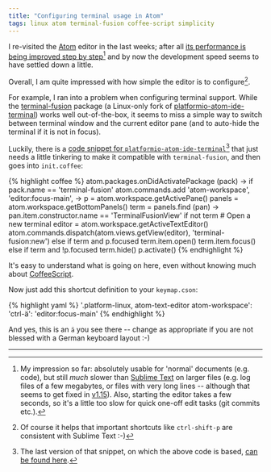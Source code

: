 ```yaml
---
title: "Configuring terminal usage in Atom"
tags: linux atom terminal-fusion coffee-script simplicity
---
```


I re-visited the [Atom](https://atom.io) editor in the last weeks; after all [its performance is being improved step by step](https://github.com/atom/atom/releases/tag/v1.14.0)[^1] and by now the development speed seems to have settled down a little.

Overall, I am quite impressed with how simple the editor is to configure[^2].

For example, I ran into a problem when configuring terminal support. While the [terminal-fusion](https://atom.io/packages/terminal-fusion) package (a Linux-only fork of  [platformio-atom-ide-terminal](https://github.com/platformio/platformio-atom-ide-terminal)) works well out-of-the-box, it seems to miss a simple way to switch between terminal window and the current editor pane (and to auto-hide the terminal if it is not in focus).

Luckily, there is a [code snippet for `platformio-atom-ide-terminal`](https://github.com/platformio/platformio-atom-ide-terminal/issues/62#issuecomment-252450925)[^3] that just needs a little tinkering to make it compatible with `terminal-fusion`, and then goes into `init.coffee`:

{% highlight coffee %}
atom.packages.onDidActivatePackage (pack) ->
  if pack.name == 'terminal-fusion'
    atom.commands.add 'atom-workspace',
      'editor:focus-main', ->
        p = atom.workspace.getActivePane()
        panels = atom.workspace.getBottomPanels()
        term = panels.find (pan) ->
          pan.item.constructor.name == 'TerminalFusionView'
        if not term
          # Open a new terminal
          editor = atom.workspace.getActiveTextEditor()
          atom.commands.dispatch(atom.views.getView(editor), 'terminal-fusion:new')
        else if term and p.focused
          term.item.open()
          term.item.focus()
        else if term and !p.focused
          term.hide()
          p.activate()
{% endhighlight %}

It's easy to understand what is going on here, even without knowing much about [CoffeeScript](http://coffeescript.org/).

Now just add this shortcut definition to your `keymap.cson`:

{% highlight yaml %}
'.platform-linux, atom-text-editor atom-workspace':
  'ctrl-ä': 'editor:focus-main'
{% endhighlight %}

And yes, this is an `ä` you see there -- change as appropriate if you are not blessed with a German keyboard layout :-)


---
[^1]: My impression so far: absolutely usable for 'normal' documents (e.g. code), but still _much_ slower than [Sublime Text](https://www.sublimetext.com) on larger files (e.g. log files of a few megabytes, or files with very long lines -- although that seems to get fixed in [v1.15](https://github.com/atom/atom/releases/tag/v1.15.0-beta3)). Also, starting the editor takes a few seconds, so it's a little too slow for quick one-off edit tasks (git commits etc.).

[^2]: Of course it helps that important shortcuts like `ctrl-shift-p` are consistent with Sublime Text :-)

[^3]: The last version of that snippet, on which the above code is based,  [can be found here](https://github.com/platformio/platformio-atom-ide-terminal/issues/62#issuecomment-263085500).
